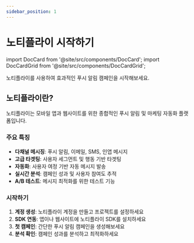 ```yaml
---
sidebar_position: 1
---
```


# 노티플라이 시작하기

import DocCard from '@site/src/components/DocCard';
import DocCardGrid from '@site/src/components/DocCardGrid';

노티플라이를 사용하여 효과적인 푸시 알림 캠페인을 시작해보세요.

<DocCardGrid cols={2}>
  <DocCard
    title="유저 여정"
    description="사용자 행동 기반 자동화된 메시지 발송"
    href="/docs/maintenance/getting-started"
    icon="🔄"
  />
  <DocCard
    title="노티플라이 캠페인"
    description="타겟팅된 푸시 알림 캠페인 생성"
    href="/docs/notifly-campaign/getting-started"
    icon="📢"
  />
  <DocCard
    title="발송 채널"
    description="다양한 채널을 통한 메시지 발송"
    href="/docs/channels/app-push-notifications"
    icon="📱"
  />
  <DocCard
    title="애널리틱스 연동"
    description="데이터 분석 도구와의 연동"
    href="/docs/analytics/amplitude-integration"
    icon="📊"
  />
</DocCardGrid>

## 노티플라이란?

노티플라이는 모바일 앱과 웹사이트를 위한 종합적인 푸시 알림 및 마케팅 자동화 플랫폼입니다.

### 주요 특징

- **다채널 메시징**: 푸시 알림, 이메일, SMS, 인앱 메시지
- **고급 타겟팅**: 사용자 세그먼트 및 행동 기반 타겟팅
- **자동화**: 사용자 여정 기반 자동 메시지 발송
- **실시간 분석**: 캠페인 성과 및 사용자 참여도 추적
- **A/B 테스트**: 메시지 최적화를 위한 테스트 기능

### 시작하기

1. **계정 생성**: 노티플라이 계정을 만들고 프로젝트를 설정하세요
2. **SDK 연동**: 앱이나 웹사이트에 노티플라이 SDK를 설치하세요
3. **첫 캠페인**: 간단한 푸시 알림 캠페인을 생성해보세요
4. **분석 확인**: 캠페인 성과를 분석하고 최적화하세요

